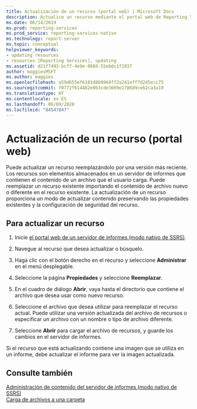 ```yaml
---
title: Actualización de un recurso (portal web) | Microsoft Docs
description: Actualice un recurso mediante el portal web de Reporting Services. Reemplace un recurso existente mediante la importación de contenido de archivo nuevo o diferente en el recurso existente.
ms.date: 06/14/2019
ms.prod: reporting-services
ms.prod_service: reporting-services-native
ms.technology: report-server
ms.topic: conceptual
helpviewer_keywords:
- updating resources
- resources [Reporting Services], updating
ms.assetid: d21f7493-bcf7-4e9e-9886-55ebdc1f1037
author: maggiesMSFT
ms.author: maggies
ms.openlocfilehash: a59d655ef6101d8b9968ff2a241eff7d245ecc75
ms.sourcegitcommit: f0772f614482e0b3cde3609e178689ce62ca3a19
ms.translationtype: HT
ms.contentlocale: es-ES
ms.lasthandoff: 06/09/2020
ms.locfileid: "84547847"
---
```

# <a name="update-a-resource-web-portal"></a>Actualización de un recurso (portal web)
  Puede actualizar un recurso reemplazándolo por una versión más reciente. Los recursos son elementos almacenados en un servidor de informes que contienen el contenido de un archivo que el usuario carga. Puede reemplazar un recurso existente importando el contenido de archivo nuevo o diferente en el recurso existente. La actualización de un recurso proporciona un modo de actualizar contenido preservando las propiedades existentes y la configuración de seguridad del recurso.  
  
## <a name="to-update-a-resource"></a>Para actualizar un recurso  
  
1.  Inicie [el portal web de un servidor de informes (modo nativo de SSRS)](../../reporting-services/web-portal-ssrs-native-mode.md).  
  
2.  Navegue al recurso que desea actualizar o búsquelo.  
  
3.  Haga clic con el botón derecho en el recurso y seleccione **Administrar** en el menú desplegable.  
  
4.  Seleccione la página **Propiedades** y seleccione **Reemplazar**.  
  
5.  En el cuadro de diálogo **Abrir**, vaya hasta el directorio que contiene el archivo que desea usar como nuevo recurso.  
  
6.  Seleccione el archivo que desea utilizar para reemplazar el recurso actual. Puede utilizar una versión actualizada del archivo de recursos o especificar un archivo con un nombre o tipo de archivo diferente.  
  
7.  Seleccione **Abrir** para cargar el archivo de recursos, y guarde los cambios en el servidor de informes.  
  
 Si el recurso que está actualizando contiene una imagen que se utiliza en un informe, debe actualizar el informe para ver la imagen actualizada.  
  
## <a name="see-also"></a>Consulte también  
 [Administración de contenido del servidor de informes (modo nativo de SSRS)](../../reporting-services/report-server/report-server-content-management-ssrs-native-mode.md)   
 [Carga de archivos a una carpeta](../../reporting-services/report-server/upload-files-to-a-folder.md)   
  
